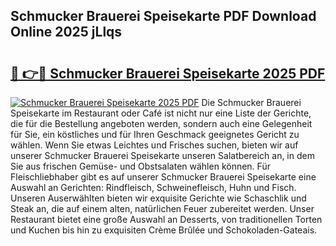 ## Schmucker Brauerei Speisekarte PDF Download Online 2025 jLlqs

# <h2><a href="http://gc7dmz.nevu.top/?p=Schmucker+Brauerei+Speisekarte">🔗 👉🔴 Schmucker Brauerei Speisekarte 2025 PDF</a></h2>

[![Schmucker Brauerei Speisekarte 2025 PDF](https://i.imgur.com/dBaPXMq.png)](http://gc7dmz.nevu.top/?p=Schmucker+Brauerei+Speisekarte)
Die Schmucker Brauerei Speisekarte im Restaurant oder Café ist nicht nur eine Liste der Gerichte, die für die Bestellung angeboten werden, sondern auch eine Gelegenheit für Sie, ein köstliches und für Ihren Geschmack geeignetes Gericht zu wählen. Wenn Sie etwas Leichtes und Frisches suchen, bieten wir auf unserer Schmucker Brauerei Speisekarte unseren Salatbereich an, in dem Sie aus frischen Gemüse- und Obstsalaten wählen können. Für Fleischliebhaber gibt es auf unserer Schmucker Brauerei Speisekarte eine Auswahl an Gerichten: Rindfleisch, Schweinefleisch, Huhn und Fisch. Unseren Auserwählten bieten wir exquisite Gerichte wie Schaschlik und Steak an, die auf einem alten, natürlichen Feuer zubereitet werden. Unser Restaurant bietet eine große Auswahl an Desserts, von traditionellen Torten und Kuchen bis hin zu exquisiten Crème Brûlée und Schokoladen-Gateais.
